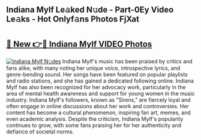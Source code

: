 ## Indiana Mylf Le𝚊ked N𝚞de - Part-0Ey Video Le𝚊ks - Hot Onlyf𝚊ns Photos FjXat

# <h2><a href="http://ab7137.deff.icu/?id=Indiana+Mylf">🔗 New 👉🔴 Indiana Mylf VIDEO Photos</a></h2>

[![Indiana Mylf N𝚞des](https://i.imgur.com/rIISA9y.gif)](http://ab7137.deff.icu/?id=Indiana+Mylf)
Indiana Mylf's music has been praised by critics and fans alike, with many noting her unique voice, introspective lyrics, and genre-bending sound. Her songs have been featured on popular playlists and radio stations, and she has gained a dedicated following online. Indiana Mylf has also been recognized for her advocacy work, particularly in the area of mental health awareness and support for young women in the music industry. Indiana Mylf's followers, known as "Sirens," are fiercely loyal and often engage in online discussions about her work and controversies. Her content has become a cultural phenomenon, inspiring fan art, memes, and even academic analysis. Despite the criticism, Indiana Mylf's popularity continues to grow, with some fans praising her for her authenticity and defiance of societal norms.

